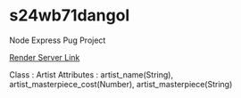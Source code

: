 # s24wb71dangol 
Node Express Pug Project

[Render Server Link](https://s24db71dangol.onrender.com/)

Class : Artist
Attributes : artist_name(String), artist_masterpiece_cost(Number), artist_masterpiece(String)
